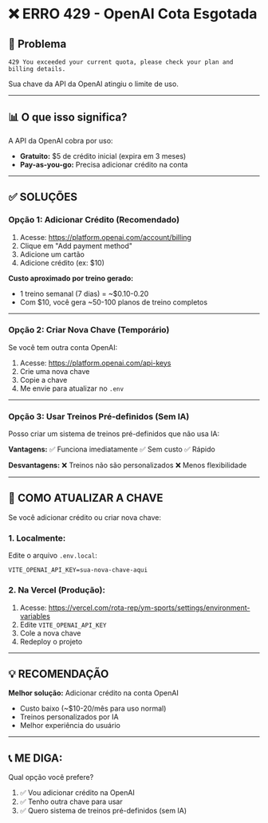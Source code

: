 # ❌ ERRO 429 - OpenAI Cota Esgotada

## 🔴 Problema

```
429 You exceeded your current quota, please check your plan and billing details.
```

Sua chave da API da OpenAI atingiu o limite de uso.

---

## 📊 O que isso significa?

A API da OpenAI cobra por uso:
- **Gratuito:** $5 de crédito inicial (expira em 3 meses)
- **Pay-as-you-go:** Precisa adicionar crédito na conta

---

## ✅ SOLUÇÕES

### **Opção 1: Adicionar Crédito (Recomendado)**

1. Acesse: https://platform.openai.com/account/billing
2. Clique em "Add payment method"
3. Adicione um cartão
4. Adicione crédito (ex: $10)

**Custo aproximado por treino gerado:**
- 1 treino semanal (7 dias) = ~$0.10-0.20
- Com $10, você gera ~50-100 planos de treino completos

---

### **Opção 2: Criar Nova Chave (Temporário)**

Se você tem outra conta OpenAI:

1. Acesse: https://platform.openai.com/api-keys
2. Crie uma nova chave
3. Copie a chave
4. Me envie para atualizar no `.env`

---

### **Opção 3: Usar Treinos Pré-definidos (Sem IA)**

Posso criar um sistema de treinos pré-definidos que não usa IA:

**Vantagens:**
✅ Funciona imediatamente
✅ Sem custo
✅ Rápido

**Desvantagens:**
❌ Treinos não são personalizados
❌ Menos flexibilidade

---

## 🔧 COMO ATUALIZAR A CHAVE

Se você adicionar crédito ou criar nova chave:

### **1. Localmente:**

Edite o arquivo `.env.local`:

```env
VITE_OPENAI_API_KEY=sua-nova-chave-aqui
```

### **2. Na Vercel (Produção):**

1. Acesse: https://vercel.com/rota-rep/ym-sports/settings/environment-variables
2. Edite `VITE_OPENAI_API_KEY`
3. Cole a nova chave
4. Redeploy o projeto

---

## 💡 RECOMENDAÇÃO

**Melhor solução:** Adicionar crédito na conta OpenAI

- Custo baixo (~$10-20/mês para uso normal)
- Treinos personalizados por IA
- Melhor experiência do usuário

---

## 📞 ME DIGA:

Qual opção você prefere?

1. ✅ Vou adicionar crédito na OpenAI
2. ✅ Tenho outra chave para usar
3. ✅ Quero sistema de treinos pré-definidos (sem IA)


